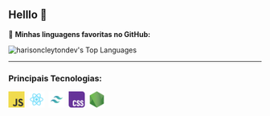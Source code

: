 ## Helllo 🤙

🌟 **Minhas linguagens favoritas no GitHub:**  

![harisoncleytondev's Top Languages](https://github-readme-stats.vercel.app/api/top-langs/?username=harisoncleytondev&theme=merko&show_icons=true&hide_border=true&layout=compact)

---

### Principais Tecnologias:

<span>
  <img alt="JavaScript" src="https://raw.githubusercontent.com/github/explore/main/topics/javascript/javascript.png" width="32" height="32" />&nbsp;
  <img alt="React" src="https://raw.githubusercontent.com/github/explore/main/topics/react/react.png" width="32" height="32" />&nbsp;
  <img alt="Tailwind CSS" src="https://raw.githubusercontent.com/github/explore/main/topics/tailwind/tailwind.png" width="32" height="32" />&nbsp;
  <img alt="CSS" src="https://raw.githubusercontent.com/github/explore/main/topics/css/css.png" width="32" height="32" />&nbsp;
  <img alt="Node.js" src="https://raw.githubusercontent.com/github/explore/main/topics/nodejs/nodejs.png" width="32" height="32" />&nbsp;
</span>
